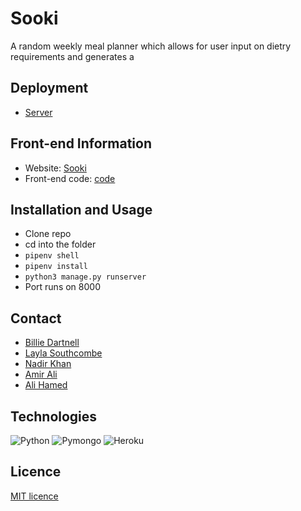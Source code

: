 # Sooki

A random weekly meal planner which allows for user input on dietry requirements and generates a 

## Deployment
- [Server](https://mealplannerserver.herokuapp.com/)
## Front-end Information
- Website: [Sooki](https://digerati-meal-planner.netlify.app/)
- Front-end code: [code](https://github.com/dartbill/meal_planner_frontend)
## Installation and Usage
- Clone repo
- cd into the folder
- `pipenv shell`
- `pipenv install`
- `python3 manage.py runserver`
- Port runs on 8000
## Contact
- [Billie Dartnell](https://github.com/dartbill)
- [Layla Southcombe](https://github.com/LaylaSouthcombe)
- [Nadir Khan](https://github.com/Nadirkhan98)
- [Amir Ali](https://github.com/aha000111)
- [Ali Hamed](https://github.com/alihamedali96)

## Technologies

![Python](https://img.shields.io/badge/Python-3776AB?style=for-the-badge&logo=python&logoColor=white)
![Pymongo](https://img.shields.io/badge/Pymongo-092E20?style=for-the-badge&logo=pymongo&logoColor=white)
![Heroku](https://img.shields.io/badge/Heroku-430098?style=for-the-badge&logo=heroku&logoColor=white)


## Licence

[MIT licence](https://opensource.org/licenses/MIT)

